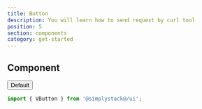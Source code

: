 ```yaml
---
title: Button
description: You will learn how to send request by curl tool
position: 5
section: components
category: get-started
---
```


## Component

<button>Default</button>

```js
import { VButton } from '@simplystack@/ui';
```

<preview>
  <template #component>
    <button>Primary</button>
  </template>
</preview>
